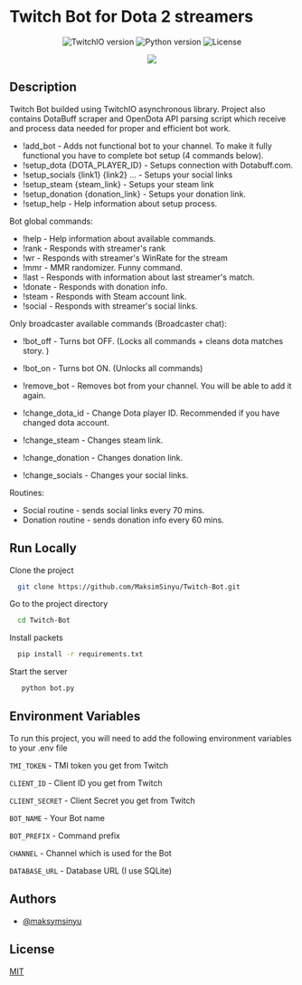 # Twitch Bot for Dota 2 streamers

<p align="center">
    <img src="https://img.shields.io/badge/TwitchIO%20v.-2.6.0-brightgreen" alt="TwitchIO version">
    <img src="https://img.shields.io/badge/Python-3.9-green" alt="Python version">
    <img src="https://img.shields.io/badge/License-MIT-yellow" alt="License">
</p>
<p align="center">
    <img src="https://about-telegram.ru/wp-content/uploads/2018/03/karina-strimersha-telegram.png">
</p>

## Description


Twitch Bot builded using TwitchIO asynchronous library. Project also contains DotaBuff scraper and OpenDota API parsing script which receive and process data needed for proper and efficient bot work.

- !add_bot - Adds not functional bot to your channel. To make it fully functional you have to complete bot setup (4 commands below).
- !setup_dota {DOTA_PLAYER_ID} - Setups connection with Dotabuff.com. 
- !setup_socials {link1} {link2} ... - Setups your social links
- !setup_steam {steam_link} - Setups your steam link
- !setup_donation {donation_link} - Setups your donation link.
- !setup_help - Help information about setup process.


Bot global commands:

- !help - Help information about available commands.
- !rank - Responds with streamer's rank
- !wr - Responds with streamer's WinRate for the stream
- !mmr - MMR randomizer. Funny command.
- !last - Responds with information about last streamer's match.
- !donate - Responds with donation info.
- !steam - Responds with Steam account link.
- !social - Responds with streamer's social links.

Only broadcaster available commands (Broadcaster chat):
- !bot_off - Turns bot OFF. (Locks all commands + cleans dota matches story. )
- !bot_on - Turns bot ON. (Unlocks all commands)
- !remove_bot - Removes bot from your channel. You will be able to add it again.

- !change_dota_id - Change Dota player ID. Recommended if you have changed dota account.
- !change_steam - Changes steam link.
- !change_donation - Changes donation link.
- !change_socials - Changes your social links.


Routines:

- Social routine - sends social links every 70 mins.
- Donation routine - sends donation info every 60 mins.


## Run Locally

Clone the project

```bash
  git clone https://github.com/MaksimSinyu/Twitch-Bot.git
```

Go to the project directory

```bash
  cd Twitch-Bot
```

Install packets

```bash
  pip install -r requirements.txt
```

Start the server

```bash
   python bot.py
```

## Environment Variables

To run this project, you will need to add the following environment variables to your .env file

`TMI_TOKEN` - TMI token you get from Twitch

`CLIENT_ID` - Client ID you get from Twitch

`CLIENT_SECRET` - Client Secret you get from Twitch

`BOT_NAME` - Your Bot name

`BOT_PREFIX` - Command prefix 

`CHANNEL` - Channel which is used for the Bot

`DATABASE_URL` - Database URL (I use SQLite)



## Authors

- [@maksymsinyu](https://www.github.com/maksymsinyu)


## License

[MIT](https://choosealicense.com/licenses/mit/)
